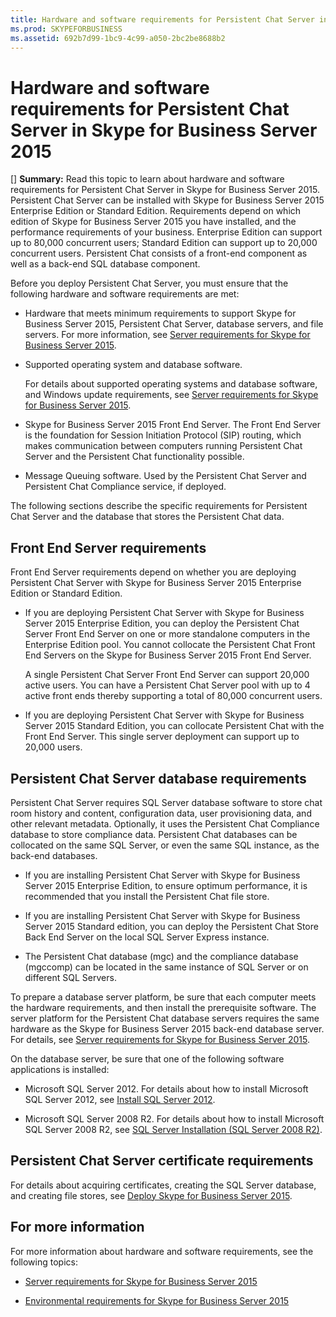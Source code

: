 ```yaml
---
title: Hardware and software requirements for Persistent Chat Server in Skype for Business Server 2015
ms.prod: SKYPEFORBUSINESS
ms.assetid: 692b7d99-1bc9-4c99-a050-2bc2be8688b2
---
```



# Hardware and software requirements for Persistent Chat Server in Skype for Business Server 2015
[] **Summary:** Read this topic to learn about hardware and software requirements for Persistent Chat Server in Skype for Business Server 2015.
Persistent Chat Server can be installed with Skype for Business Server 2015 Enterprise Edition or Standard Edition. Requirements depend on which edition of Skype for Business Server 2015 you have installed, and the performance requirements of your business. Enterprise Edition can support up to 80,000 concurrent users; Standard Edition can support up to 20,000 concurrent users. Persistent Chat consists of a front-end component as well as a back-end SQL database component.
  
    
    

Before you deploy Persistent Chat Server, you must ensure that the following hardware and software requirements are met:
- Hardware that meets minimum requirements to support Skype for Business Server 2015, Persistent Chat Server, database servers, and file servers. For more information, see  [Server requirements for Skype for Business Server 2015](server-requirements-for-skype-for-business-server-2015.md).
    
  
- Supported operating system and database software.
    
    For details about supported operating systems and database software, and Windows update requirements, see  [Server requirements for Skype for Business Server 2015](server-requirements-for-skype-for-business-server-2015.md).
    
  
- Skype for Business Server 2015 Front End Server. The Front End Server is the foundation for Session Initiation Protocol (SIP) routing, which makes communication between computers running Persistent Chat Server and the Persistent Chat functionality possible. 
    
  
- Message Queuing software. Used by the Persistent Chat Server and Persistent Chat Compliance service, if deployed.
    
  
The following sections describe the specific requirements for Persistent Chat Server and the database that stores the Persistent Chat data.
## Front End Server requirements

Front End Server requirements depend on whether you are deploying Persistent Chat Server with Skype for Business Server 2015 Enterprise Edition or Standard Edition.
  
    
    

- If you are deploying Persistent Chat Server with Skype for Business Server 2015 Enterprise Edition, you can deploy the Persistent Chat Server Front End Server on one or more standalone computers in the Enterprise Edition pool. You cannot collocate the Persistent Chat Front End Servers on the Skype for Business Server 2015 Front End Server. 
    
    A single Persistent Chat Server Front End Server can support 20,000 active users. You can have a Persistent Chat Server pool with up to 4 active front ends thereby supporting a total of 80,000 concurrent users. 
    
  
- If you are deploying Persistent Chat Server with Skype for Business Server 2015 Standard Edition, you can collocate Persistent Chat with the Front End Server. This single server deployment can support up to 20,000 users. 
    
  

## Persistent Chat Server database requirements

Persistent Chat Server requires SQL Server database software to store chat room history and content, configuration data, user provisioning data, and other relevant metadata. Optionally, it uses the Persistent Chat Compliance database to store compliance data. Persistent Chat databases can be collocated on the same SQL Server, or even the same SQL instance, as the back-end databases. 
  
    
    

- If you are installing Persistent Chat Server with Skype for Business Server 2015 Enterprise Edition, to ensure optimum performance, it is recommended that you install the Persistent Chat file store.
    
  
- If you are installing Persistent Chat Server with Skype for Business Server 2015 Standard edition, you can deploy the Persistent Chat Store Back End Server on the local SQL Server Express instance.
    
  
- The Persistent Chat database (mgc) and the compliance database (mgccomp) can be located in the same instance of SQL Server or on different SQL Servers.
    
  
To prepare a database server platform, be sure that each computer meets the hardware requirements, and then install the prerequisite software. The server platform for the Persistent Chat database servers requires the same hardware as the Skype for Business Server 2015 back-end database server. For details, see  [Server requirements for Skype for Business Server 2015](server-requirements-for-skype-for-business-server-2015.md).
  
    
    
On the database server, be sure that one of the following software applications is installed:
  
    
    

- Microsoft SQL Server 2012. For details about how to install Microsoft SQL Server 2012, see  [Install SQL Server 2012](https://go.microsoft.com/fwlink/p/?LinkID=248559).
    
  
- Microsoft SQL Server 2008 R2. For details about how to install Microsoft SQL Server 2008 R2, see  [SQL Server Installation (SQL Server 2008 R2)](https://go.microsoft.com/fwlink/p/?LinkId=275702).
    
  

## Persistent Chat Server certificate requirements

For details about acquiring certificates, creating the SQL Server database, and creating file stores, see  [Deploy Skype for Business Server 2015](deploy-skype-for-business-server-2015.md). 
  
    
    

## For more information

For more information about hardware and software requirements, see the following topics:
  
    
    

-  [Server requirements for Skype for Business Server 2015](server-requirements-for-skype-for-business-server-2015.md)
    
  
-  [Environmental requirements for Skype for Business Server 2015](environmental-requirements-for-skype-for-business-server-2015.md)
    
  

